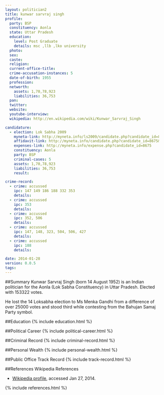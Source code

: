 ```yaml
---
layout: politician2
title: kunwar sarvraj singh
profile: 
  party: BSP
  constituency: Aonla
  state: Uttar Pradesh
  education: 
    level: Post Graduate
    details: msc ,llb ,lko university
  photo: 
  sex: 
  caste: 
  religion: 
  current-office-title: 
  crime-accusation-instances: 5
  date-of-birth: 1955
  profession: 
  networth: 
    assets: 1,70,78,923
    liabilities: 36,753
  pan: 
  twitter: 
  website: 
  youtube-interview: 
  wikipedia: http://en.wikipedia.com/wiki/Kunwar_Sarvraj_Singh

candidature: 
  - election: Lok Sabha 2009
    myneta-link: http://myneta.info/ls2009/candidate.php?candidate_id=8675
    affidavit-link: http://myneta.info/candidate.php?candidate_id=8675&scan=original
    expenses-link: http://myneta.info/expense.php?candidate_id=8675
    constituency: Aonla 
    party: BSP
    criminal-cases: 5
    assets: 1,70,78,923
    liabilities: 36,753
    result:  

crime-record: 
  - crime: accussed
    ipc: 147 149 186 188 332 353
    details:  
  - crime: accussed
    ipc: 353
    details:  
  - crime: accussed
    ipc: 352, 506
    details:  
  - crime: accussed
    ipc: 147, 148, 323, 504, 506, 427
    details:  
  - crime: accussed
    ipc: 188
    details:  

date: 2014-01-28
version: 0.0.5
tags: 
---
```

##Summary
Kunwar Sarvraj Singh (born 14 August 1952) is an Indian politician for the Aonla (Lok Sabha Constituency) in Uttar Pradesh. Elected with 153322 votes.

He lost the 14 Loksabha election to Ms Menka Gandhi from a difference of over 25000 votes and stood third while contesting from the Bahujan Samaj Party symbol.


##Education
{% include education.html %}


##Political Career
{% include political-career.html %}


##Criminal Record
{% include criminal-record.html %}


##Personal Wealth
{% include personal-wealth.html %}


##Public Office Track Record
{% include track-record.html %}


##References
Wikipedia References
- [Wikipedia profile]({{page.profile.wikipedia}}), accessed Jan 27, 2014.



{% include references.html %}
